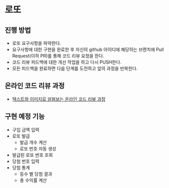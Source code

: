# 로또
## 진행 방법
* 로또 요구사항을 파악한다.
* 요구사항에 대한 구현을 완료한 후 자신의 github 아이디에 해당하는 브랜치에 Pull Request(이하 PR)를 통해 코드 리뷰 요청을 한다.
* 코드 리뷰 피드백에 대한 개선 작업을 하고 다시 PUSH한다.
* 모든 피드백을 완료하면 다음 단계를 도전하고 앞의 과정을 반복한다.

## 온라인 코드 리뷰 과정
* [텍스트와 이미지로 살펴보는 온라인 코드 리뷰 과정](https://github.com/next-step/nextstep-docs/tree/master/codereview)

## 구현 예정 기능
* 구입 금액 입력
* 로또 발급
  * 발급 개수 계산
  * 로또 번호 자동 생성
* 발급된 로또 번호 조회
* 당첨 번호 입력
* 당첨 통계
  * 등수 별 당첨 결과
  * 총 수익률 계산